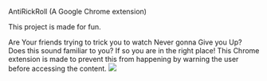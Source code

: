 AntiRickRoll (A Google Chrome extension)

This project is made for fun.

Are Your friends trying to trick you to watch Never gonna Give you Up? Does this sound familiar to you? If so you are in the right place! 
This Chrome extension is made to prevent this from happening by warning the user before accessing the content.
<img src="http://i.imgur.com/2SagDdm.png"/>